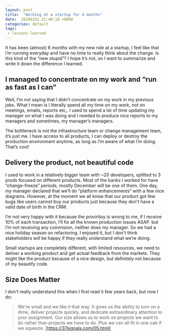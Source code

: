 ```yaml
---
layout: post
title:  "Working at a startup for 6 months"
date:  20200322 22:40:18 +0800
categories: default 
tags:
 - lessons-learned
---
```


It has been (almost) 6 months with my new role at a startup, I feel like that I’m running everyday and have no time to really think about the change. Is this kind of the “new stupid”? I hope it’s not, so I want to summarize and write it down the difference I learned.

## I managed to concentrate on my work and “run as fast as I can”

Well, I’m not saying that I didn’t concentrate on my work in my previous jobs. What I mean is I literally spend all my time on my work, not on meetings, emails, reports etc,. I used to spend a lot of time updating my manager on what I was doing and I needed to produce nice reports to my managers and sometimes, my manager’s managers. 

The bottleneck is not the infrastructure team or change management team, it’s just me. I have access to all products, I can deploy or destroy the production environment anytime, as long as I’m aware of what I’m doing. That’s cool!

## Delivery the product, not beautiful code

I used to work in a relatively bigger team with ~20 developers, splitted to 3 prods focused on different products. Most of the banks I worked for have “change-freeze” periods, mostly December will be one of them.  One day, my manager declared that we’ll do “platform enhancements” with a few nice diagrams.
However,  at the moment we all know that our product got few bugs like users cannot buy our products just because they don't have a valid date of birth in the CRM. 

I’m not very happy with it because the proviritoy is wrong to me,  if I receive 10% of each transaction, I’ll fix all the known production issues ASAP. but I’m not receiving any commision, neither does my manager. So we had a nice holiday season on refactoring.  I enjoyed it, but I don't think stakeholders will be happy if they really understand what we’re doing. 

Small startups are completely different,  with limited resources, we need to deliver a working product and get actual feedback from the markets. They might like the product because of a nice design, but definitely not because of my beautify code. 

## Size Does Matter

I don't really understand this when I first read it few years back, but now I do: 

> We're small and we like it that way. It gives us the ability to turn on a dime, deliver projects quickly, and dedicate extraordinary attention to your assignment.
> Our size allows us to work on projects we want to do rather than projects we have to do. Plus we can all fit in one cab if we squeeze.
[https://37signals.com/05.html]
